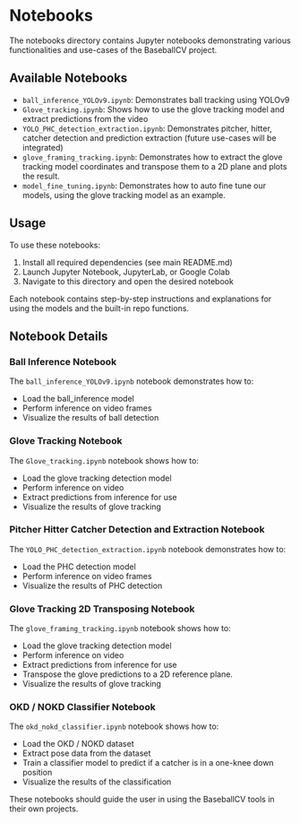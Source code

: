 # Notebooks

The notebooks directory contains Jupyter notebooks demonstrating various functionalities and use-cases of the BaseballCV project.

## Available Notebooks

- `ball_inference_YOLOv9.ipynb`: Demonstrates ball tracking using YOLOv9
- `Glove_tracking.ipynb`: Shows how to use the glove tracking model and extract predictions from the video
- `YOLO_PHC_detection_extraction.ipynb`: Demonstrates pitcher, hitter, catcher detection and prediction extraction (future use-cases will be integrated)
- `glove_framing_tracking.ipynb`: Demonstrates how to extract the glove tracking model coordinates and transpose them to a 2D plane and plots the result.
- `model_fine_tuning.ipynb`: Demonstrates how to auto fine tune our models, using the glove tracking model as an example.

## Usage

To use these notebooks:

1. Install all required dependencies (see main README.md)
2. Launch Jupyter Notebook, JupyterLab, or Google Colab
3. Navigate to this directory and open the desired notebook

Each notebook contains step-by-step instructions and explanations for using the models and the built-in repo functions.

## Notebook Details

### Ball Inference Notebook

The `ball_inference_YOLOv9.ipynb` notebook demonstrates how to:
- Load the ball_inference model
- Perform inference on video frames
- Visualize the results of ball detection

### Glove Tracking Notebook

The `Glove_tracking.ipynb` notebook shows how to:
- Load the glove tracking detection model
- Perform inference on video
- Extract predictions from inference for use
- Visualize the results of glove tracking

### Pitcher Hitter Catcher Detection and Extraction Notebook

The `YOLO_PHC_detection_extraction.ipynb` notebook demonstrates how to:
- Load the PHC detection model
- Perform inference on video frames
- Visualize the results of PHC detection

### Glove Tracking 2D Transposing Notebook

The `glove_framing_tracking.ipynb` notebook shows how to:
- Load the glove tracking detection model
- Perform inference on video
- Extract predictions from inference for use
- Transpose the glove predictions to a 2D reference plane.
- Visualize the results of glove tracking

### OKD / NOKD Classifier Notebook

The `okd_nokd_classifier.ipynb` notebook shows how to:
- Load the OKD / NOKD dataset
- Extract pose data from the dataset
- Train a classifier model to predict if a catcher is in a one-knee down position
- Visualize the results of the classification

These notebooks should guide the user in using the BaseballCV tools in their own projects.
